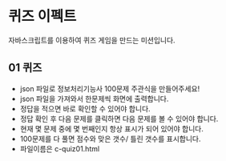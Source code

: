 # 퀴즈 이펙트   
자바스크립트를 이용하여 퀴즈 게임을 만드는 미션입니다.   

## 01 퀴즈   
- json 파일로 정보처리기능사 100문제 주관식을 만들어주세요!   
- json 파일을 가져와서 한문제씩 화면에 출력합니다.   
- 정답을 적으면 바로 확인할 수 있어야 합니다.   
- 정답 확인 후 다음 문제를 클릭하면 다음 문제를 볼 수 있어야 합니다.   
- 현재 몇 문제 중에 몇 번째인지 항상 표시가 되어 있어야 합니다.   
- 100문제를 다 풀면 점수와 맞은 갯수/ 틀린 갯수를 표시합니다.   
- 파일이름은 c-quiz01.html   
